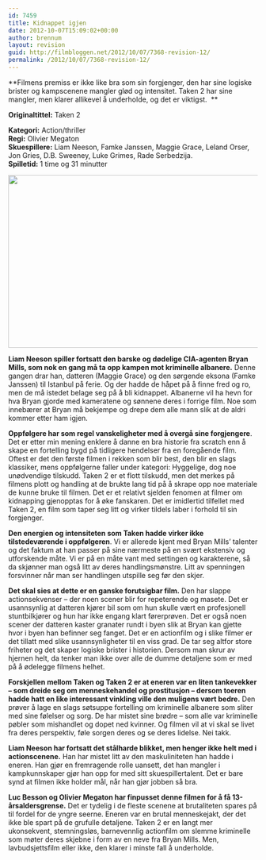 ```yaml
---
id: 7459
title: Kidnappet igjen
date: 2012-10-07T15:09:02+00:00
author: brennum
layout: revision
guid: http://filmbloggen.net/2012/10/07/7368-revision-12/
permalink: /2012/10/07/7368-revision-12/
---
```

**Filmens premiss er ikke like bra som sin forgjenger, den har sine logiske brister og kampscenene mangler glød og intensitet. Taken 2 har sine mangler, men klarer allikevel å underholde, og det er viktigst.  **

**<!--more-->Originaltittel:** Taken 2

  
**Kategori:** Action/thriller  
**Regi:** Olivier Megaton  
**Skuespillere:** Liam Neeson, Famke Janssen, Maggie Grace, Leland Orser, Jon Gries, D.B. Sweeney, Luke Grimes, Rade Serbedzija.  
**Spilletid:** 1 time og 31 minutter

<a href="http://filmbloggen.net/?attachment_id=7447" rel="attachment wp-att-7447"><img class="alignnone size-large wp-image-7447" src="http://filmbloggen.net/wp-content/uploads//2012/10/Taken-2-bilde-4-620x348.jpg" alt="" width="620" height="348" /></a>

**Liam Neeson spiller fortsatt den barske og dødelige CIA-agenten Bryan Mills, som nok en gang må ta opp kampen mot kriminelle albanere.** Denne gangen drar han, datteren (Maggie Grace) og den sørgende eksona (Famke Janssen) til Istanbul på ferie. Og der hadde de håpet på å finne fred og ro, men de må istedet belage seg på å bli kidnappet. Albanerne vil ha hevn for hva Bryan gjorde med kameratene og sønnene deres i forrige film. Noe som innebærer at Bryan må bekjempe og drepe dem alle mann slik at de aldri kommer etter ham igjen.

**Oppfølgere har som regel vanskeligheter med å overgå sine forgjengere**. Det er etter min mening enklere å danne en bra historie fra scratch enn å skape en fortelling bygd på tidligere hendelser fra en foregående film. Oftest er det den første filmen i rekken som blir best, den blir en slags klassiker, mens oppfølgerne faller under kategori: Hyggelige, dog noe unødvendige tilskudd. Taken 2 er et flott tilskudd, men det merkes på filmens plott og handling at de brukte lang tid på å skrape opp noe materiale de kunne bruke til filmen. Det er et relativt sjelden fenomen at filmer om kidnapping gjenopptas for å øke fanskaren. Det er imidlertid tilfellet med Taken 2, en film som taper seg litt og virker tildels laber i forhold til sin forgjenger.

**Den energien og intensiteten som Taken hadde virker ikke tilstedeværende i oppfølgeren**. Vi er allerede kjent med Bryan Mills&#8217; talenter og det faktum at han passer på sine nærmeste på en svært ekstensiv og utforskende måte. Vi er på en måte vant med settingen og karakterene, så da skjønner man også litt av deres handlingsmønstre. Litt av spenningen forsvinner når man ser handlingen utspille seg før den skjer.

**Det skal sies at dette er en ganske forutsigbar film.** Den har slappe actionsekvenser &#8211; der noen scener blir for repeterende og masete. Det er usannsynlig at datteren kjører bil som om hun skulle vært en profesjonell stuntbilkjører og hun har ikke engang klart førerprøven. Det er også noen scener der datteren kaster granater rundt i byen slik at Bryan kan gjette hvor i byen han befinner seg fanget. Det er en actionfilm og i slike filmer er det tillatt med slike usannsynligheter til en viss grad. De tar seg altfor store friheter og det skaper logiske brister i historien. Dersom man skrur av hjernen helt, da tenker man ikke over alle de dumme detaljene som er med på å ødelegge filmens helhet.

**Forskjellen mellom Taken og Taken 2 er at eneren var en liten tankevekker &#8211; som dreide seg om menneskehandel og prostitusjon &#8211; dersom toeren hadde hatt en like interessant vinkling ville den muligens vært bedre.** Den prøver å lage en slags søtsuppe fortelling om kriminelle albanere som sliter med sine følelser og sorg. De har mistet sine brødre &#8211; som alle var kriminelle pøbler som mishandlet og dopet ned kvinner. Og filmen vil at vi skal se livet fra deres perspektiv, føle sorgen deres og se deres lidelse. Nei takk.

**Liam Neeson har fortsatt det stålharde blikket, men henger ikke helt med i actionscenene.** Han har mistet litt av den maskuliniteten han hadde i eneren. Han gjør en fremragende rolle uansett, det han mangler i kampkunnskaper gjør han opp for med sitt skuespillertalent. Det er bare synd at filmen ikke holder mål, når han gjør jobben så bra.

**Luc Besson og Olivier Megaton har finpusset denne filmen for å få 13-årsaldersgrense.** Det er tydelig i de fleste scenene at brutaliteten spares på til fordel for de yngre seerne. Eneren var en brutal menneskejakt, der det ikke ble spart på de grufulle detaljene. Taken 2 er en langt mer ukonsekvent, stemningsløs, barnevennlig actionfilm om slemme kriminelle som møter deres skjebne i form av en neve fra Bryan Mills. Men, lavbudsjettsfilm eller ikke, den klarer i minste fall å underholde.

<div class="video-shortcode">
</div>